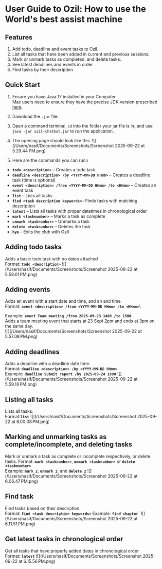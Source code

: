 # User Guide to Ozil: How to use the World's best assist machine

## Features ##

1. Add todo, deadline and event tasks to Ozil.
2. List all tasks that have been added in current and previous sessions. 
3. Mark or unmark tasks as completed, and delete tasks.
4. See latest deadlines and events in order
5. Find tasks by their description

## Quick Start ##
1. Ensure you have Java 17 installed in your Computer.\
Mac users need to ensure they have the precise JDK version prescribed [here](https://github.com/se-edu/addressbook-level3/releases).
2. Download the ```.jar``` file.
3. Open a command terminal, ```cd``` into the folder your jar file is in, and use ```java -jar ozil-chatbot.jar```
to run the application.
4. The opening page should look like this.
![](/Users/nasif/Documents/Screenshots/Screenshot 2025-09-22 at 5.29.44 PM.png)

 5. Here are the commands you can run:\
- **`todo <description>`** – Creates a todo task
- **`deadline <description> /by <YYYY-MM-DD HHmm>`** – Creates a deadline task (time is optional)
- **`event <description> /from <YYYY-MM-DD HHmm> /to <HHmm>`** – Creates an event task
- **`list`** – Lists all tasks
- **`find <task description keywords>`**- Finds tasks with matching description
- **`latest`** – Lists all tasks with proper datetimes in chronological order
- **`mark <tasknumber>`** – Marks a task as complete
- **`unmark <tasknumber>`** – Unmarks a task
- **`delete <tasknumber>`** – Deletes the task
- **`bye`** – Exits the club with Ozil


## Adding todo tasks
Adds a basic todo task with no dates attached\
Format: **`todo <description>`**
![](/Users/nasif/Documents/Screenshots/Screenshot 2025-09-22 at 5.58.01 PM.png)

## Adding events
Adds an event with a start date and time, and an end time\
Format:  **`event <description> /from <YYYY-MM-DD HHmm> /to <HHmm>`**\

Example: **`event Team meeting /from 2025-09-23 1400 /to 1500`**\
Adds a team meeting event that starts at 23 Sept 2pm and ends at 3pm on the same day.\
![](/Users/nasif/Documents/Screenshots/Screenshot 2025-09-22 at 5.57.08 PM.png)


## Adding deadlines 
Adds a deadline with a deadline date time.\
Format: **`deadline <description> /by <YYYY-MM-DD HHmm>`**\
Example: **`deadline Submit report /by 2025-09-24 1800`**
![](/Users/nasif/Documents/Screenshots/Screenshot 2025-09-22 at 5.59.18 PM.png)


## Listing all tasks
Lists all tasks.\
Format:**`list`**
![](/Users/nasif/Documents/Screenshots/Screenshot 2025-09-22 at 6.00.08 PM.png)

## Marking and unmarking tasks as complete/incomplete, and deleting tasks
Mark or unmark a task as complete or incomplete respectively, or delete tasks.
Format: **`mark <tasknumber>`**, **`unmark <tasknumber>`** or  **`delete <tasknumber>`**\
Example: **`mark 2`**, **`unmark 2`**, and **`delete 2`**
![](/Users/nasif/Documents/Screenshots/Screenshot 2025-09-22 at 6.06.47 PM.png)


## Find task
Find tasks based on their description.\
Format: **`find <task description keywords>`**
Example: **`find chapter`**`
![](/Users/nasif/Documents/Screenshots/Screenshot 2025-09-22 at 6.11.51 PM.png)

## Get latest tasks in chronological order
Get all tasks that have properly added dates in chronological order\
Format: **`latest`**
![](/Users/nasif/Documents/Screenshots/Screenshot 2025-09-22 at 6.15.56 PM.png)
